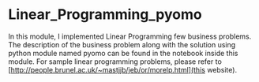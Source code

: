 # Linear_Programming_pyomo

In this module, I implemented Linear Programming few business problems. The description of the business problem along with the solution using python module named pyomo can be found in the notebook inside this module. For sample linear programming problems, please refer to [http://people.brunel.ac.uk/~mastjjb/jeb/or/morelp.html](this website).
